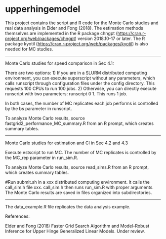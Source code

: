 # upperhingemodel

This project contains the script and R code for the Monte Carlo studies and real data analysis in Elder and Fong (2018). The estimation  methods themselves are implemented in the R package chngpt (https://cran.r-project.org/web/packages/chngpt) version 2018.10-17 or later. The R package kyotil (https://cran.r-project.org/web/packages/kyotil) is also needed for MC studies.


---------------------------------------------------
Monte Carlo studies for speed comparison in Sec 4.1:

There are two options:
    1) If you are in a SLURM distributed computing environment, you can execute superscript without any parameters, which calls runscript through configuration files under the config directory. This requests 100 CPUs to run 100 jobs. 
    2) Otherwise, you can directly execute runscript with two parameters: runscript 0 1. This runs 1 job. 
  
In both cases, the number of MC replicates each job performs is controlled by the bs parameter in runscript.

To analyze Monte Carlo results, source fastgrid2_performance_MC_summary.R from an R prompt, which creates summary tables.


---------------------------------------------------
Monte Carlo studies for estimation and CI in Sec 4.2 and 4.3

Execute estscript to run MC. The number of MC replicates is controlled by the MC_rep parameter in run_sim.R.

To analyze Monte Carlo results, source read_sims.R from an R prompt, which creates summary tables.

#Run submit.sh in a xxx distributed computing environment. It calls the call_sim.h file xxx. call_sim.h then runs run_sim.R with proper arguments. The Monte Carlo results are saved in files organized into subdirectories. 


---------------------------------------------------
The data_example.R file replicates the data analysis example.



References:

Elder and Fong (2018) Faster Grid Search Algorithm and Model-Robust Inference for Upper Hinge Generalized Linear Models. Under review.

